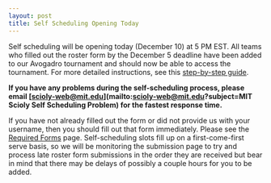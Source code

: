 ```yaml
---
layout: post
title: Self Scheduling Opening Today
---
```


Self scheduling will be opening today (December 10) at 5 PM EST. All teams who filled out the roster form by the December 5 deadline have been added to our Avogadro tournament and should now be able to access the tournament. For more detailed instructions, see this [step-by-step guide](https://docs.google.com/document/d/1NnbKyfDUmG46N7p-fMm6TEYCeh62gjjDbDYpnZ5Vka4/edit?usp=sharing).

**If you have any problems during the self-scheduling process, please email [scioly-web@mit.edu](mailto:scioly-web@mit.edu?subject=MIT Scioly Self Scheduling Problem) for the fastest response time.**

If you have not already filled out the form or did not provide us with your username, then you should fill out that form immediately. Please see the [Required Forms](https://scioly.mit.edu/required-forms) page. Self-scheduling slots fill up on a first-come-first serve basis, so we will be monitoring the submission page to try and process late roster form submissions in the order they are received but bear in mind that there may be delays of possibly a couple hours for you to be added.
